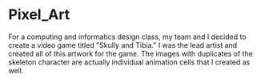 # Pixel_Art
For a computing and informatics design class, my team and I decided to create a video game titled "Skully and Tibia."
I was the lead artist and created all of this artwork for the game. The images with duplicates of the skeleton character are
actually individual animation cells that I created as well.
